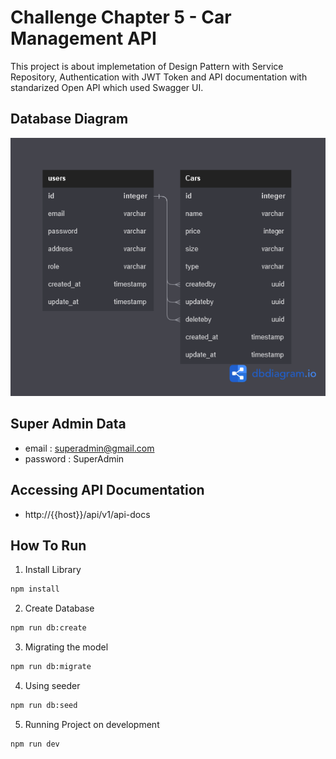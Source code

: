 # Challenge Chapter 5 - Car Management API

This project is about implemetation of Design Pattern with Service Repository, Authentication with JWT Token and API documentation with standarized Open API which used Swagger UI.

## Database Diagram
![Car Management API Diagram](ERD_Database.png)

## Super Admin Data

- email : superadmin@gmail.com
- password : SuperAdmin

## Accessing API Documentation

- http://{{host}}/api/v1/api-docs

## How To Run

1. Install Library

```bash
npm install
```

2. Create Database

```bash
npm run db:create
```

3. Migrating the model

```bash
npm run db:migrate
```

4. Using seeder

```bash
npm run db:seed
```

5. Running Project on development

```bash
npm run dev
```